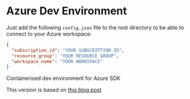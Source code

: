 # Azure Dev Environment

Just add the following `config.json` file to the root directory to be able to connect to your Azure workspace:
```json
{
  "subscription_id": "YOUR SUBSCRIPTION ID",
  "resource_group": "YOUR RESOURCE GROUP",
  "workspace_name": "YOUR WORKSPACE"
}
```

Containerised dev environment for Azure SDK

This version is based on [this blog post](https://blog.devgenius.io/work-locally-with-azure-machine-learning-from-docker-image-2c2e6884a3e8)